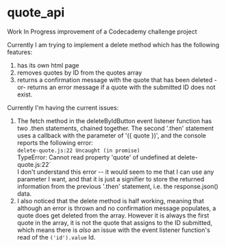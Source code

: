 # quote_api
Work In Progress improvement of a Codecademy challenge project

Currently I am trying to implement a delete method which has the following features:
  1. has its own html page
  2. removes quotes by ID from the quotes array
  3. returns a confirmation message with the quote that has been deleted 
    -or- returns an error message if a quote with the submitted ID does not exist.
    
Currently I'm having the current issues:
  1. The fetch method in the deleteByIdButton event listener function has two .then statements, chained together. 
  The second '.then' statement uses a callback with the parameter of '({ quote })', and the console reports the following error: <br />
    `delete-quote.js:22 Uncaught (in promise)`  <br />
    TypeError: Cannot read property 'quote' of undefined at delete-quote.js:22` <br />
  I don't understand this error -- it would seem to me that I can use any parameter I want, and that it is just a signifier to store the returned information from the previous '.then' statement, i.e. the response.json() data. 
  2. I also noticed that the delete method is half working, meaning that although an error is thrown and no confirmation message populates, a quote does get deleted from the array. However it is always the first quote in the array, it is not the quote that assigns to the ID submitted, which means there is _also_ an issue with the event listener function's read of the `('id').value` Id. 

